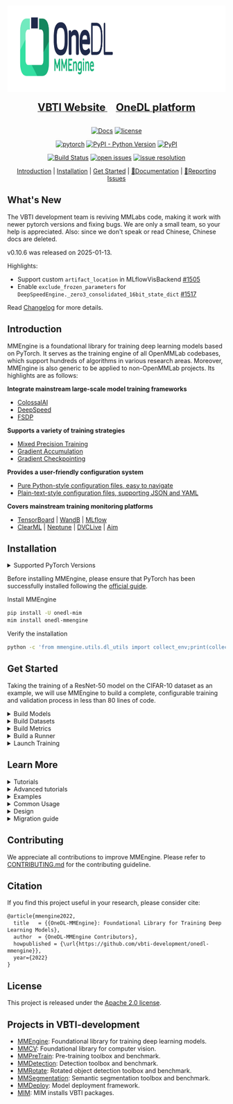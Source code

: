 <div align="center"><div align="center">
  <picture>
    <!-- User prefers dark mode: -->
  <source srcset="https://raw.githubusercontent.com/vbti-development/onedl-mmengine/main/docs/en/_static/image/onedl-mmengine-banner-dark.png"  media="(prefers-color-scheme: dark)"/>

<img src="https://raw.githubusercontent.com/vbti-development/onedl-mmengine/main/docs/en/_static/image/onedl-mmengine-banner.png" alt="OneDL-Engine logo" height="200"/>
  </picture>

<div>&nbsp;</div>
  <div align="center">
    <a href="https://vbti.nl">
      <b><font size="5">VBTI Website</font></b>
    </a>
    &nbsp;&nbsp;&nbsp;&nbsp;
    <a href="https://onedl.ai">
      <b><font size="5">OneDL platform</font></b>
    </a>
  </div>
<div>&nbsp;</div>

[![Docs](https://img.shields.io/badge/docs-latest-blue)](https://onedl-mmengine.readthedocs.io/en/latest/)
[![license](https://img.shields.io/github/license/vbti-development/onedl-mmengine.svg)](https://github.com/vbti-development/onedl-mmengine/blob/main/LICENSE)

[![pytorch](https://img.shields.io/badge/pytorch-2.0~2.5-yellow)](#installation)
[![PyPI - Python Version](https://img.shields.io/pypi/pyversions/onedl-mmengine)](https://pypi.org/project/onedl-mmengine/)
[![PyPI](https://img.shields.io/pypi/v/onedl-mmengine)](https://pypi.org/project/onedl-mmengine)

[![Build Status](https://github.com/VBTI-development/onedl-mmpretrain/actions/workflows/merge_stage_test.yml/badge.svg)](https://github.com/VBTI-development/onedl-mmpretrain/actions/workflows/merge_stage_test.yml)
[![open issues](https://isitmaintained.com/badge/open/VBTI-development/onedl-mmengine.svg)](https://github.com/VBTI-development/onedl-mmengine/issues)
[![issue resolution](https://isitmaintained.com/badge/resolution/VBTI-development/onedl-mmengine.svg)](https://github.com/VBTI-development/onedl-mmengine/issues)

[Introduction](#introduction) |
[Installation](#installation) |
[Get Started](#get-started) |
[📘Documentation](https://onedl-mmengine.readthedocs.io/en/latest/) |
[🤔Reporting Issues](https://github.com/vbti-development/onedl-mmengine/issues/new/choose)

</div></div>

## What's New

The VBTI development team is reviving MMLabs code, making it work with
newer pytorch versions and fixing bugs. We are only a small team, so your help
is appreciated. Also: since we don't speak or read Chinese, Chinese docs are deleted.

v0.10.6 was released on 2025-01-13.

Highlights:

- Support custom `artifact_location` in MLflowVisBackend [#1505](#1505)
- Enable `exclude_frozen_parameters` for `DeepSpeedEngine._zero3_consolidated_16bit_state_dict` [#1517](#1517)

Read [Changelog](./docs/en/notes/changelog.md#v0104-2342024) for more details.

## Introduction

MMEngine is a foundational library for training deep learning models based on PyTorch. It serves as the training engine of all OpenMMLab codebases, which support hundreds of algorithms in various research areas. Moreover, MMEngine is also generic to be applied to non-OpenMMLab projects. Its highlights are as follows:

**Integrate mainstream large-scale model training frameworks**

- [ColossalAI](https://onedl-mmengine.readthedocs.io/en/latest/common_usage/large_model_training.html#colossalai)
- [DeepSpeed](https://onedl-mmengine.readthedocs.io/en/latest/common_usage/large_model_training.html#deepspeed)
- [FSDP](https://onedl-mmengine.readthedocs.io/en/latest/common_usage/large_model_training.html#fullyshardeddataparallel-fsdp)

**Supports a variety of training strategies**

- [Mixed Precision Training](https://onedl-mmengine.readthedocs.io/en/latest/common_usage/speed_up_training.html#mixed-precision-training)
- [Gradient Accumulation](https://onedl-mmengine.readthedocs.io/en/latest/common_usage/save_gpu_memory.html#gradient-accumulation)
- [Gradient Checkpointing](https://onedl-mmengine.readthedocs.io/en/latest/common_usage/save_gpu_memory.html#gradient-checkpointing)

**Provides a user-friendly configuration system**

- [Pure Python-style configuration files, easy to navigate](https://onedl-mmengine.readthedocs.io/en/latest/advanced_tutorials/config.html#a-pure-python-style-configuration-file-beta)
- [Plain-text-style configuration files, supporting JSON and YAML](https://onedl-mmengine.readthedocs.io/en/latest/advanced_tutorials/config.html)

**Covers mainstream training monitoring platforms**

- [TensorBoard](https://onedl-mmengine.readthedocs.io/en/latest/common_usage/visualize_training_log.html#tensorboard) | [WandB](https://onedl-mmengine.readthedocs.io/en/latest/common_usage/visualize_training_log.html#wandb) | [MLflow](https://onedl-mmengine.readthedocs.io/en/latest/common_usage/visualize_training_log.html#mlflow-wip)
- [ClearML](https://onedl-mmengine.readthedocs.io/en/latest/common_usage/visualize_training_log.html#clearml) | [Neptune](https://onedl-mmengine.readthedocs.io/en/latest/common_usage/visualize_training_log.html#neptune) | [DVCLive](https://onedl-mmengine.readthedocs.io/en/latest/common_usage/visualize_training_log.html#dvclive) | [Aim](https://onedl-mmengine.readthedocs.io/en/latest/common_usage/visualize_training_log.html#aim)

## Installation

<details>
<summary>Supported PyTorch Versions</summary>

| MMEngine | PyTorch      | Python          |
| -------- | ------------ | --------------- |
| main     | >=1.6 \<=2.1 | >=3.10, \<=3.11 |

</details>

Before installing MMEngine, please ensure that PyTorch has been successfully installed following the [official guide](https://pytorch.org/get-started/locally/).

Install MMEngine

```bash
pip install -U onedl-mim
mim install onedl-mmengine
```

Verify the installation

```bash
python -c 'from mmengine.utils.dl_utils import collect_env;print(collect_env())'
```

## Get Started

Taking the training of a ResNet-50 model on the CIFAR-10 dataset as an example, we will use MMEngine to build a complete, configurable training and validation process in less than 80 lines of code.

<details>
<summary>Build Models</summary>

First, we need to define a **model** which 1) inherits from `BaseModel` and 2) accepts an additional argument `mode` in the `forward` method, in addition to those arguments related to the dataset.

- During training, the value of `mode` is "loss", and the `forward` method should return a `dict` containing the key "loss".
- During validation, the value of `mode` is "predict", and the forward method should return results containing both predictions and labels.

```python
import torch.nn.functional as F
import torchvision
from mmengine.model import BaseModel

class MMResNet50(BaseModel):
    def __init__(self):
        super().__init__()
        self.resnet = torchvision.models.resnet50()

    def forward(self, imgs, labels, mode):
        x = self.resnet(imgs)
        if mode == 'loss':
            return {'loss': F.cross_entropy(x, labels)}
        elif mode == 'predict':
            return x, labels
```

</details>

<details>
<summary>Build Datasets</summary>

Next, we need to create **Dataset**s and **DataLoader**s for training and validation.
In this case, we simply use built-in datasets supported in TorchVision.

```python
import torchvision.transforms as transforms
from torch.utils.data import DataLoader

norm_cfg = dict(mean=[0.491, 0.482, 0.447], std=[0.202, 0.199, 0.201])
train_dataloader = DataLoader(batch_size=32,
                              shuffle=True,
                              dataset=torchvision.datasets.CIFAR10(
                                  'data/cifar10',
                                  train=True,
                                  download=True,
                                  transform=transforms.Compose([
                                      transforms.RandomCrop(32, padding=4),
                                      transforms.RandomHorizontalFlip(),
                                      transforms.ToTensor(),
                                      transforms.Normalize(**norm_cfg)
                                  ])))
val_dataloader = DataLoader(batch_size=32,
                            shuffle=False,
                            dataset=torchvision.datasets.CIFAR10(
                                'data/cifar10',
                                train=False,
                                download=True,
                                transform=transforms.Compose([
                                    transforms.ToTensor(),
                                    transforms.Normalize(**norm_cfg)
                                ])))
```

</details>

<details>
<summary>Build Metrics</summary>

To validate and test the model, we need to define a **Metric** called accuracy to evaluate the model. This metric needs to inherit from `BaseMetric` and implements the `process` and `compute_metrics` methods.

```python
from mmengine.evaluator import BaseMetric

class Accuracy(BaseMetric):
    def process(self, data_batch, data_samples):
        score, gt = data_samples
        # Save the results of a batch to `self.results`
        self.results.append({
            'batch_size': len(gt),
            'correct': (score.argmax(dim=1) == gt).sum().cpu(),
        })
    def compute_metrics(self, results):
        total_correct = sum(item['correct'] for item in results)
        total_size = sum(item['batch_size'] for item in results)
        # Returns a dictionary with the results of the evaluated metrics,
        # where the key is the name of the metric
        return dict(accuracy=100 * total_correct / total_size)
```

</details>

<details>
<summary>Build a Runner</summary>

Finally, we can construct a **Runner** with previously defined `Model`, `DataLoader`, and `Metrics`, with some other configs, as shown below.

```python
from torch.optim import SGD
from mmengine.runner import Runner

runner = Runner(
    model=MMResNet50(),
    work_dir='./work_dir',
    train_dataloader=train_dataloader,
    # a wrapper to execute back propagation and gradient update, etc.
    optim_wrapper=dict(optimizer=dict(type=SGD, lr=0.001, momentum=0.9)),
    # set some training configs like epochs
    train_cfg=dict(by_epoch=True, max_epochs=5, val_interval=1),
    val_dataloader=val_dataloader,
    val_cfg=dict(),
    val_evaluator=dict(type=Accuracy),
)
```

</details>

<details>
<summary>Launch Training</summary>

```python
runner.train()
```

</details>

## Learn More

<details>
<summary>Tutorials</summary>

- [Runner](https://onedl-mmengine.readthedocs.io/en/latest/tutorials/runner.html)
- [Dataset and DataLoader](https://onedl-mmengine.readthedocs.io/en/latest/tutorials/dataset.html)
- [Model](https://onedl-mmengine.readthedocs.io/en/latest/tutorials/model.html)
- [Evaluation](https://onedl-mmengine.readthedocs.io/en/latest/tutorials/evaluation.html)
- [OptimWrapper](https://onedl-mmengine.readthedocs.io/en/latest/tutorials/optim_wrapper.html)
- [Parameter Scheduler](https://onedl-mmengine.readthedocs.io/en/latest/tutorials/param_scheduler.html)
- [Hook](https://onedl-mmengine.readthedocs.io/en/latest/tutorials/hook.html)

</details>

<details>
<summary>Advanced tutorials</summary>

- [Registry](https://onedl-mmengine.readthedocs.io/en/latest/advanced_tutorials/registry.html)
- [Config](https://onedl-mmengine.readthedocs.io/en/latest/advanced_tutorials/config.html)
- [BaseDataset](https://onedl-mmengine.readthedocs.io/en/latest/advanced_tutorials/basedataset.html)
- [Data Transform](https://onedl-mmengine.readthedocs.io/en/latest/advanced_tutorials/data_transform.html)
- [Weight Initialization](https://onedl-mmengine.readthedocs.io/en/latest/advanced_tutorials/initialize.html)
- [Visualization](https://onedl-mmengine.readthedocs.io/en/latest/advanced_tutorials/visualization.html)
- [Abstract Data Element](https://onedl-mmengine.readthedocs.io/en/latest/advanced_tutorials/data_element.html)
- [Distribution Communication](https://onedl-mmengine.readthedocs.io/en/latest/advanced_tutorials/distributed.html)
- [Logging](https://onedl-mmengine.readthedocs.io/en/latest/advanced_tutorials/logging.html)
- [File IO](https://onedl-mmengine.readthedocs.io/en/latest/advanced_tutorials/fileio.html)
- [Global manager (ManagerMixin)](https://onedl-mmengine.readthedocs.io/en/latest/advanced_tutorials/manager_mixin.html)
- [Use modules from other libraries](https://onedl-mmengine.readthedocs.io/en/latest/advanced_tutorials/cross_library.html)
- [Test Time Agumentation](https://onedl-mmengine.readthedocs.io/en/latest/advanced_tutorials/test_time_augmentation.html)

</details>

<details>
<summary>Examples</summary>

- [Train a GAN](https://onedl-mmengine.readthedocs.io/en/latest/examples/train_a_gan.html)

</details>

<details>
<summary>Common Usage</summary>

- [Resume Training](https://onedl-mmengine.readthedocs.io/en/latest/common_usage/resume_training.html)
- [Speed up Training](https://onedl-mmengine.readthedocs.io/en/latest/common_usage/speed_up_training.html)
- [Save Memory on GPU](https://onedl-mmengine.readthedocs.io/en/latest/common_usage/save_gpu_memory.html)

</details>

<details>
<summary>Design</summary>

- [Hook](https://onedl-mmengine.readthedocs.io/en/latest/design/hook.html)
- [Runner](https://onedl-mmengine.readthedocs.io/en/latest/design/runner.html)
- [Evaluation](https://onedl-mmengine.readthedocs.io/en/latest/design/evaluation.html)
- [Visualization](https://onedl-mmengine.readthedocs.io/en/latest/design/visualization.html)
- [Logging](https://onedl-mmengine.readthedocs.io/en/latest/design/logging.html)
- [Infer](https://onedl-mmengine.readthedocs.io/en/latest/design/infer.html)

</details>

<details>
<summary>Migration guide</summary>

- [Migrate Runner from MMCV to MMEngine](https://onedl-mmengine.readthedocs.io/en/latest/migration/runner.html)
- [Migrate Hook from MMCV to MMEngine](https://onedl-mmengine.readthedocs.io/en/latest/migration/hook.html)
- [Migrate Model from MMCV to MMEngine](https://onedl-mmengine.readthedocs.io/en/latest/migration/model.html)
- [Migrate Parameter Scheduler from MMCV to MMEngine](https://onedl-mmengine.readthedocs.io/en/latest/migration/param_scheduler.html)
- [Migrate Data Transform to OpenMMLab 2.0](https://onedl-mmengine.readthedocs.io/en/latest/migration/transform.html)

</details>

## Contributing

We appreciate all contributions to improve MMEngine. Please refer to [CONTRIBUTING.md](CONTRIBUTING.md) for the contributing guideline.

## Citation

If you find this project useful in your research, please consider cite:

```
@article{mmengine2022,
  title   = {{OneDL-MMEngine}: Foundational Library for Training Deep Learning Models},
  author  = {OneDL-MMEngine Contributors},
  howpublished = {\url{https://github.com/vbti-development/onedl-mmengine}},
  year={2022}
}
```

## License

This project is released under the [Apache 2.0 license](LICENSE).

## Projects in VBTI-development

- [MMEngine](https://github.com/vbti-development/onedl-mmengine): Foundational library for training deep learning models.
- [MMCV](https://github.com/vbti-development/onedl-mmcv): Foundational library for computer vision.
- [MMPreTrain](https://github.com/vbti-development/onedl-mmpretrain): Pre-training toolbox and benchmark.
- [MMDetection](https://github.com/vbti-development/onedl-mmdetection): Detection toolbox and benchmark.
- [MMRotate](https://github.com/vbti-development/onedl-mmrotate): Rotated object detection toolbox and benchmark.
- [MMSegmentation](https://github.com/vbti-development/onedl-mmsegmentation): Semantic segmentation toolbox and benchmark.
- [MMDeploy](https://github.com/vbti-development/onedl-mmdeploy): Model deployment framework.
- [MIM](https://github.com/vbti-development/onedl-mim): MIM installs VBTI packages.
